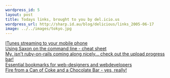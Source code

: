 ```yaml
--- 
wordpress_id: 5
layout: post
title: Todays links, brought to you by del.icio.us
wordpress_url: http://sharp.id.au/blog/delicious/links_2005-06-17
image: ../../images/tokyo.jpg
---
```

<a href="http://plasticbugs.com/index.php?p=267">ITunes streaming to your mobile phone</a>
<br />
<a href="http://saxon.sourceforge.net/saxon6.5.2/using-xsl.html">Using Saxon on the command line - cheat sheet</a>
<br />
<a href="http://sean.treadway.info/demo/upload">My, isn&apos;t ruby-on-rails coming along nicely... check out the upload progress bar!</a>
<br />
<a href="http://www.alvit.de/web-dev/">Essential bookmarks for web-designers and webdevelopers</a>
<br />
<a href="http://www.trackertrail.com/survival/fire/cokeandchocolatebar/">Fire from a Can of Coke and a Chocolate Bar - yes, really!</a>
<br />
